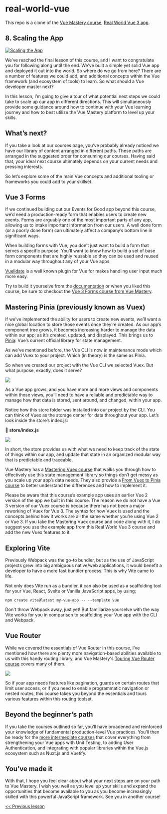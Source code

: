 # real-world-vue
This repo is a clone of the [Vue Mastery course](https://www.vuemastery.com/courses/real-world-vue3), [Real World Vue 3 app](https://github.com/Code-Pop/Real-World_Vue-3).

## 8. Scaling the App
[![Scaling the App](https://firebasestorage.googleapis.com/v0/b/gotvotes-71a47.appspot.com/o/images%2Fvideo-play-btn-small.png?alt=media&token=f455fef9-f9b9-461c-8cd6-69b98bec5909)](https://firebasestorage.googleapis.com/v0/b/gotvotes-71a47.appspot.com/o/videos%2F8.scaling-the-app.mp4?alt=media&token=cb7960ac-4a70-4ec6-9fdb-4a85e8193dff)  

We’ve reached the final lesson of this course, and I want to congratulate you for following along until the end. We’ve built a simple yet solid Vue app and deployed it out into the world. So where do we go from here? There are a number of features we could add, and additional concepts within the Vue framework (and ecosystem of tools) to learn. So what should a Vue developer master next?

In this lesson, I’m going to give a tour of what potential next steps we could take to scale up our app in different directions. This will simultaneously provide some guidance around how to continue with your Vue learning journey and how to best utilize the Vue Mastery platform to level up your skills.

## What’s next?
If you take a look at our courses page, you’ve probably already noticed we have our library of content arranged in different paths. These paths are arranged in the suggested order for consuming our courses. Having said that, your ideal next course ultimately depends on your current needs and pressing interests.

So let’s explore some of the main Vue concepts and additional tooling or frameworks you could add to your skillset.

## Vue 3 Forms
If we continued building out our Events for Good app beyond this course, we’d need a production-ready form that enables users to create new events. Forms are arguably one of the most important parts of any app, allowing us to intake important information from our users. A well done form (or a poorly done form) can ultimately affect a company’s bottom line in significant ways.

When building forms with Vue, you don’t just want to build a form that serves a specific purpose. You’ll want to know how to build a set of base form components that are highly reusable so they can be used and reused in a modular way throughout any of your Vue apps.

[Vuelidate](https://vuelidate-next.netlify.app/) is a well known plugin for Vue for makes handling user input much more easy.

Try to build it yourselve from the [documentation](https://vuelidate-next.netlify.app/guide.html) or when you liked this course, be sure to checkout the [Vue 3 Forms course from Vue Mastery](https://www.vuemastery.com/courses/vue3-forms/forms-introduction).

## Mastering Pinia (previously known as Vuex)
If we’ve implemented the ability for users to create new events, we’ll want a nice global location to store those events once they’re created. As our app’s component tree grows, it becomes increasing harder to manage the data within our app; as it’s created, updated, and displayed. This brings us to [Pinia](https://pinia.vuejs.org/): Vue’s current official library for state management.

As we've mentioned before, the Vue CLI is now in maintenance mode which can add Vuex to your project. Which (in theory) is the same as Pinia.

So when we created our project with the Vue CLI we selected Vuex. But what purpose, exactly, does it serve?

![](https://firebasestorage.googleapis.com/v0/b/vue-mastery.appspot.com/o/flamelink%2Fmedia%2F1.1609256665169.jpg?alt=media&token=e35761c1-2e17-4688-8006-4e532d1b0125)

As a Vue app grows, and you have more and more views and components within those views, you’ll need to have a reliable and predictable way to manage how that data is stored, sent around, and changed, within your app.

Notice how this store folder was installed into our project by the CLI. You can think of Vuex as the storage center for data throughout your app. Let’s look inside the store’s index.js:

📁 **store/index.js**

![](https://firebasestorage.googleapis.com/v0/b/vue-mastery.appspot.com/o/flamelink%2Fmedia%2F2.1609256888397.jpg?alt=media&token=f7724cd5-609b-4847-b097-6dd30809c799)

In short, the store provides us with what we need to keep track of the state of things within our app, and update that state in an organized modular way that is predictable and traceable.

Vue Mastery has a [Mastering Vuex course](https://www.vuemastery.com/courses/mastering-vuex/intro-to-vuex) that walks you through how to effectively use this state management library so things don’t get messy as you scale up your app’s data needs.
They also provide a [From Vuex to Pinia course](https://www.vuemastery.com/courses/from-vuex-to-pinia/what-is-pinia) to better understand the differences and how to implement it.

Please be aware that this course’s example app uses an earlier Vue 2 version of the app we built in this course. The reason we do not have a Vue 3 version of our Vuex course is because there has not been a major reworking of Vuex for Vue 3. The syntax for how Vuex is used and the concepts behind how it works are all the same whether you’re using Vue 2 or Vue 3. If you take the Mastering Vuex course and code along with it, I do suggest you use the example app from this Real World Vue 3 course and add the new Vuex features to it.

## Exploring Vite
Previously Webpack was the go-to bundler, but as the use of JavaScript projects grew into big ambiguous native/web applications, it would benefit a developer to have a more fast bundler process. This is why Vite came to life.

Not only does Vite run as a bundler, it can also be used as a scaffolding tool for your Vue, React, Svelte or Vanilla JavaScript apps, by using; 
```
npm create vite@latest my-vue-app -- --template vue
``` 

Don't throw Webpack away, just yet! But familiarize yourselve with the way Vite works for you in comparison to scaffolding your Vue app with the CLI and Webpack.

## Vue Router
While we covered the essentials of Vue Router in this course, I’ve mentioned how there are plenty more navigation-based abilities available to us with this handy routing library, and Vue Mastery's [Touring Vue Router course](https://www.vuemastery.com/courses/touring-vue-router/receiving-url-parameters) covers many of them.

![](https://firebasestorage.googleapis.com/v0/b/vue-mastery.appspot.com/o/flamelink%2Fmedia%2F3.1609256675823.jpg?alt=media&token=d1399229-46af-44fb-b2ef-e4666ebb8489)

So if your app needs features like pagination, guards on certain routes that limit user access, or if you need to enable programmatic navigation or nested routes, this course takes you beyond the essentials and tours various features within this routing toolset.

## Beyond the beginner’s path
If you take the courses outlined so far, you’ll have broadened and reinforced your knowledge of fundamental production-level Vue practices. You’ll then be ready for the [more intermediate courses](https://www.vuemastery.com/courses-path/advanced) that cover everything from strengthening your Vue apps with Unit Testing, to adding User Authentication, and integrating with popular libraries within the Vue.js ecosystem such as Nuxt.js and Vuetify.

## You’ve made it
With that, I hope you feel clear about what your next steps are on your path to Vue Mastery. I wish you well as you level up your skills and expand the opportunities that become available to you as you become increasingly skilled with this powerful JavaScript framework. See you in another course!

[<< Previous lesson](https://github.com/RoelZ/Vue-Mastery-Vue-3/tree/L7)
